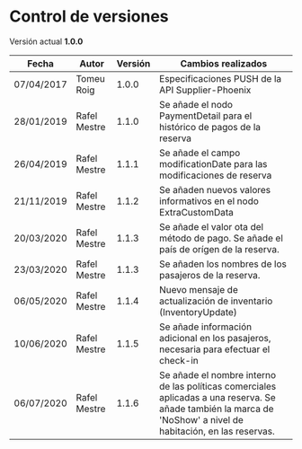 # Control de versiones

<aside class="notice">Versión actual <b>1.0.0</b></aside>

Fecha | Autor | Versión | Cambios realizados
--------- | ----------- | ----------- | ----------- 
07/04/2017 | Tomeu Roig | 1.0.0 | Especificaciones PUSH de la API Supplier-Phoenix
28/01/2019 | Rafel Mestre | 1.1.0 | Se añade el nodo PaymentDetail para el histórico de pagos de la reserva
26/04/2019 | Rafel Mestre | 1.1.1 | Se añade el campo modificationDate para las modificaciones de reserva
21/11/2019 | Rafel Mestre | 1.1.2 | Se añaden nuevos valores informativos en el nodo ExtraCustomData
20/03/2020 | Rafel Mestre | 1.1.3 | Se añade el valor ota del método de pago. Se añade el país de orígen de la reserva.
23/03/2020 | Rafel Mestre | 1.1.3 | Se añaden los nombres de los pasajeros de la reserva.
06/05/2020 | Rafel Mestre | 1.1.4 | Nuevo mensaje de actualización de inventario (InventoryUpdate)
10/06/2020 | Rafel Mestre | 1.1.5 | Se añade información adicional en los pasajeros, necesaria para efectuar el check-in
06/07/2020 | Rafel Mestre | 1.1.6 | Se añade el nombre interno de las políticas comerciales aplicadas a una reserva. Se añade también la marca de 'NoShow' a nivel de habitación, en las reservas.